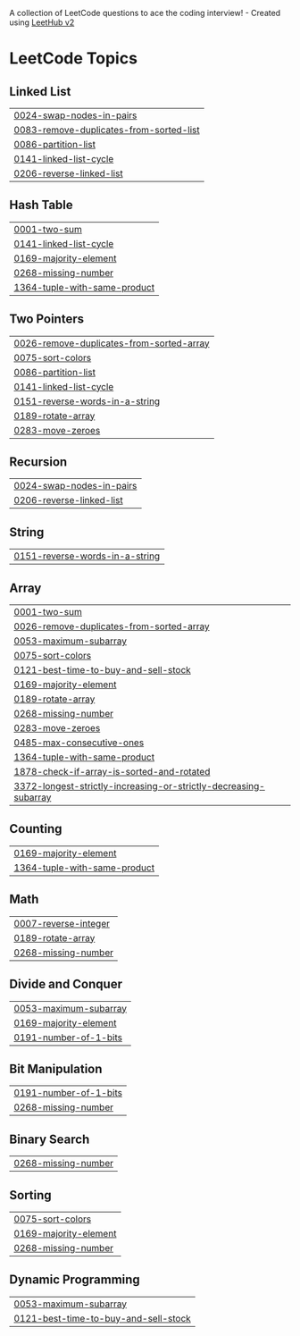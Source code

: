 A collection of LeetCode questions to ace the coding interview! - Created using [LeetHub v2](https://github.com/arunbhardwaj/LeetHub-2.0)
<!---LeetCode Topics Start-->
# LeetCode Topics
## Linked List
|  |
| ------- |
| [0024-swap-nodes-in-pairs](https://github.com/GokulCSECS/LEETCODE_PROBLEM_SOLVED/tree/master/0024-swap-nodes-in-pairs) |
| [0083-remove-duplicates-from-sorted-list](https://github.com/GokulCSECS/LEETCODE_PROBLEM_SOLVED/tree/master/0083-remove-duplicates-from-sorted-list) |
| [0086-partition-list](https://github.com/GokulCSECS/LEETCODE_PROBLEM_SOLVED/tree/master/0086-partition-list) |
| [0141-linked-list-cycle](https://github.com/GokulCSECS/LEETCODE_PROBLEM_SOLVED/tree/master/0141-linked-list-cycle) |
| [0206-reverse-linked-list](https://github.com/GokulCSECS/LEETCODE_PROBLEM_SOLVED/tree/master/0206-reverse-linked-list) |
## Hash Table
|  |
| ------- |
| [0001-two-sum](https://github.com/GokulCSECS/LEETCODE_PROBLEM_SOLVED/tree/master/0001-two-sum) |
| [0141-linked-list-cycle](https://github.com/GokulCSECS/LEETCODE_PROBLEM_SOLVED/tree/master/0141-linked-list-cycle) |
| [0169-majority-element](https://github.com/GokulCSECS/LEETCODE_PROBLEM_SOLVED/tree/master/0169-majority-element) |
| [0268-missing-number](https://github.com/GokulCSECS/LEETCODE_PROBLEM_SOLVED/tree/master/0268-missing-number) |
| [1364-tuple-with-same-product](https://github.com/GokulCSECS/LEETCODE_PROBLEM_SOLVED/tree/master/1364-tuple-with-same-product) |
## Two Pointers
|  |
| ------- |
| [0026-remove-duplicates-from-sorted-array](https://github.com/GokulCSECS/LEETCODE_PROBLEM_SOLVED/tree/master/0026-remove-duplicates-from-sorted-array) |
| [0075-sort-colors](https://github.com/GokulCSECS/LEETCODE_PROBLEM_SOLVED/tree/master/0075-sort-colors) |
| [0086-partition-list](https://github.com/GokulCSECS/LEETCODE_PROBLEM_SOLVED/tree/master/0086-partition-list) |
| [0141-linked-list-cycle](https://github.com/GokulCSECS/LEETCODE_PROBLEM_SOLVED/tree/master/0141-linked-list-cycle) |
| [0151-reverse-words-in-a-string](https://github.com/GokulCSECS/LEETCODE_PROBLEM_SOLVED/tree/master/0151-reverse-words-in-a-string) |
| [0189-rotate-array](https://github.com/GokulCSECS/LEETCODE_PROBLEM_SOLVED/tree/master/0189-rotate-array) |
| [0283-move-zeroes](https://github.com/GokulCSECS/LEETCODE_PROBLEM_SOLVED/tree/master/0283-move-zeroes) |
## Recursion
|  |
| ------- |
| [0024-swap-nodes-in-pairs](https://github.com/GokulCSECS/LEETCODE_PROBLEM_SOLVED/tree/master/0024-swap-nodes-in-pairs) |
| [0206-reverse-linked-list](https://github.com/GokulCSECS/LEETCODE_PROBLEM_SOLVED/tree/master/0206-reverse-linked-list) |
## String
|  |
| ------- |
| [0151-reverse-words-in-a-string](https://github.com/GokulCSECS/LEETCODE_PROBLEM_SOLVED/tree/master/0151-reverse-words-in-a-string) |
## Array
|  |
| ------- |
| [0001-two-sum](https://github.com/GokulCSECS/LEETCODE_PROBLEM_SOLVED/tree/master/0001-two-sum) |
| [0026-remove-duplicates-from-sorted-array](https://github.com/GokulCSECS/LEETCODE_PROBLEM_SOLVED/tree/master/0026-remove-duplicates-from-sorted-array) |
| [0053-maximum-subarray](https://github.com/GokulCSECS/LEETCODE_PROBLEM_SOLVED/tree/master/0053-maximum-subarray) |
| [0075-sort-colors](https://github.com/GokulCSECS/LEETCODE_PROBLEM_SOLVED/tree/master/0075-sort-colors) |
| [0121-best-time-to-buy-and-sell-stock](https://github.com/GokulCSECS/LEETCODE_PROBLEM_SOLVED/tree/master/0121-best-time-to-buy-and-sell-stock) |
| [0169-majority-element](https://github.com/GokulCSECS/LEETCODE_PROBLEM_SOLVED/tree/master/0169-majority-element) |
| [0189-rotate-array](https://github.com/GokulCSECS/LEETCODE_PROBLEM_SOLVED/tree/master/0189-rotate-array) |
| [0268-missing-number](https://github.com/GokulCSECS/LEETCODE_PROBLEM_SOLVED/tree/master/0268-missing-number) |
| [0283-move-zeroes](https://github.com/GokulCSECS/LEETCODE_PROBLEM_SOLVED/tree/master/0283-move-zeroes) |
| [0485-max-consecutive-ones](https://github.com/GokulCSECS/LEETCODE_PROBLEM_SOLVED/tree/master/0485-max-consecutive-ones) |
| [1364-tuple-with-same-product](https://github.com/GokulCSECS/LEETCODE_PROBLEM_SOLVED/tree/master/1364-tuple-with-same-product) |
| [1878-check-if-array-is-sorted-and-rotated](https://github.com/GokulCSECS/LEETCODE_PROBLEM_SOLVED/tree/master/1878-check-if-array-is-sorted-and-rotated) |
| [3372-longest-strictly-increasing-or-strictly-decreasing-subarray](https://github.com/GokulCSECS/LEETCODE_PROBLEM_SOLVED/tree/master/3372-longest-strictly-increasing-or-strictly-decreasing-subarray) |
## Counting
|  |
| ------- |
| [0169-majority-element](https://github.com/GokulCSECS/LEETCODE_PROBLEM_SOLVED/tree/master/0169-majority-element) |
| [1364-tuple-with-same-product](https://github.com/GokulCSECS/LEETCODE_PROBLEM_SOLVED/tree/master/1364-tuple-with-same-product) |
## Math
|  |
| ------- |
| [0007-reverse-integer](https://github.com/GokulCSECS/LEETCODE_PROBLEM_SOLVED/tree/master/0007-reverse-integer) |
| [0189-rotate-array](https://github.com/GokulCSECS/LEETCODE_PROBLEM_SOLVED/tree/master/0189-rotate-array) |
| [0268-missing-number](https://github.com/GokulCSECS/LEETCODE_PROBLEM_SOLVED/tree/master/0268-missing-number) |
## Divide and Conquer
|  |
| ------- |
| [0053-maximum-subarray](https://github.com/GokulCSECS/LEETCODE_PROBLEM_SOLVED/tree/master/0053-maximum-subarray) |
| [0169-majority-element](https://github.com/GokulCSECS/LEETCODE_PROBLEM_SOLVED/tree/master/0169-majority-element) |
| [0191-number-of-1-bits](https://github.com/GokulCSECS/LEETCODE_PROBLEM_SOLVED/tree/master/0191-number-of-1-bits) |
## Bit Manipulation
|  |
| ------- |
| [0191-number-of-1-bits](https://github.com/GokulCSECS/LEETCODE_PROBLEM_SOLVED/tree/master/0191-number-of-1-bits) |
| [0268-missing-number](https://github.com/GokulCSECS/LEETCODE_PROBLEM_SOLVED/tree/master/0268-missing-number) |
## Binary Search
|  |
| ------- |
| [0268-missing-number](https://github.com/GokulCSECS/LEETCODE_PROBLEM_SOLVED/tree/master/0268-missing-number) |
## Sorting
|  |
| ------- |
| [0075-sort-colors](https://github.com/GokulCSECS/LEETCODE_PROBLEM_SOLVED/tree/master/0075-sort-colors) |
| [0169-majority-element](https://github.com/GokulCSECS/LEETCODE_PROBLEM_SOLVED/tree/master/0169-majority-element) |
| [0268-missing-number](https://github.com/GokulCSECS/LEETCODE_PROBLEM_SOLVED/tree/master/0268-missing-number) |
## Dynamic Programming
|  |
| ------- |
| [0053-maximum-subarray](https://github.com/GokulCSECS/LEETCODE_PROBLEM_SOLVED/tree/master/0053-maximum-subarray) |
| [0121-best-time-to-buy-and-sell-stock](https://github.com/GokulCSECS/LEETCODE_PROBLEM_SOLVED/tree/master/0121-best-time-to-buy-and-sell-stock) |
<!---LeetCode Topics End-->